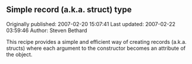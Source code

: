 ## Simple record (a.k.a. struct) type 
Originally published: 2007-02-20 15:07:41 
Last updated: 2007-02-22 03:59:46 
Author: Steven Bethard 
 
This recipe provides a simple and efficient way of creating records (a.k.a. structs) where each argument to the constructor becomes an attribute of the object.